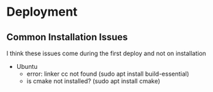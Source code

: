 # Deployment

## Common Installation Issues

I think these issues come during the first deploy and not on installation

-   Ubuntu
    -   error: linker cc not found (sudo apt install build-essential)
    -   is cmake not installed? (sudo apt install cmake)
